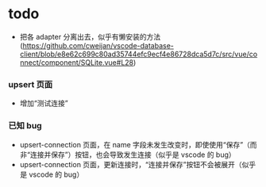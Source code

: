# todo
+ 把各 adapter 分离出去，似乎有懒安装的方法(https://github.com/cweijan/vscode-database-client/blob/e8e62c699c80ad35744efc9ecf4e86728dca5d7c/src/vue/connect/component/SQLite.vue#L28)

### upsert 页面
+ 增加“测试连接”

### 已知 bug
+ upsert-connection 页面，在 name 字段未发生改变时，即使使用“保存”（而非“连接并保存”）按钮，也会导致发生连接（似乎是 vscode 的 bug）
+ upsert-connection 页面，更新连接时，“连接并保存”按钮不会被展开（似乎是 vscode 的 bug）